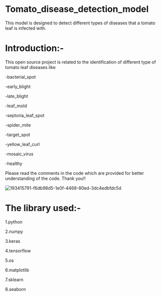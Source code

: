 # Tomato_disease_detection_model
This model is designed to detect different types of diseases that a tomato leaf is infected with.
# Introduction:-
This open source project is related to the identification of different type of tomato leaf diseases like

-bacterial_spot

-early_blight

-late_blight

-leaf_mold

-septoria_leaf_spot

-spider_mite

-target_spot

-yellow_leaf_curl

-mosaic_virus

-healthy

Please read the comments in the code which are provided for better understanding of the code. Thank you!!


![193415791-f6db98d5-1e0f-4468-80ed-3dc4edbfdc5d](https://user-images.githubusercontent.com/99068054/201120931-20c044e1-7737-4246-a369-102b15a32380.png)

# The library used:-
1.python

2.numpy

3.keras

4.tensorflow

5.os

6.matplotlib

7.sklearn

8.seaborn




